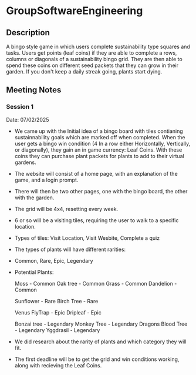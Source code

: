 # GroupSoftwareEngineering
## Description
A bingo style game in which users complete sustainability type squares and tasks. Users get points (leaf coins) if they are able to complete a rows, columns or diagonals of a sustainability bingo grid. They are then able to spend these coins on different seed packets that they can grow in their garden. If you don't keep a daily streak going, plants start dying. 


## Meeting Notes
### Session 1
Date: 07/02/2025
- We came up with the Initial idea of a bingo board with tiles contianing sustainnability goals which are marked off when completed. When the user gets a bingo win condition (4 In a row either Horizontally, Vertically, or diagonally), they gain an in game currency: Leaf Coins. With these  coins they can purchase plant packets for plants to add to their virtual gardens.


- The website will consist of a home page, with an explanation of the game, and a login prompt.
- There will then be two other pages, one with the bingo board, the other with the garden.

- The grid will be 4x4, resetting every week.
- 6 or so will be a visiting tiles, requiring the user to walk to a specific location.
- Types of tiles:
   Visit Location, Visit Wesbite, Complete a quiz
- The types of plants will have different rarities:
- Common, Rare, Epic, Legendary

- Potential Plants:

  Moss - Common
  Oak tree - Common
  Grass - Common
  Dandelion - Common

  Sunflower - Rare
  Birch Tree - Rare

  Venus FlyTrap - Epic
  Dripleaf - Epic

  Bonzai tree - Legendary
  Monkey Tree - Legendary
  Dragons Blood Tree - Legendary
  Yggdrasil - Legendary

- We did research about the rarity of plants and which category they will fit.
- The first deadline will be to get the grid and win conditions working, along with recieving the Leaf Coins.
